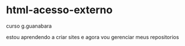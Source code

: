 # html-acesso-externo
 curso g.guanabara

estou aprendendo a criar sites e agora vou gerenciar meus repositorios